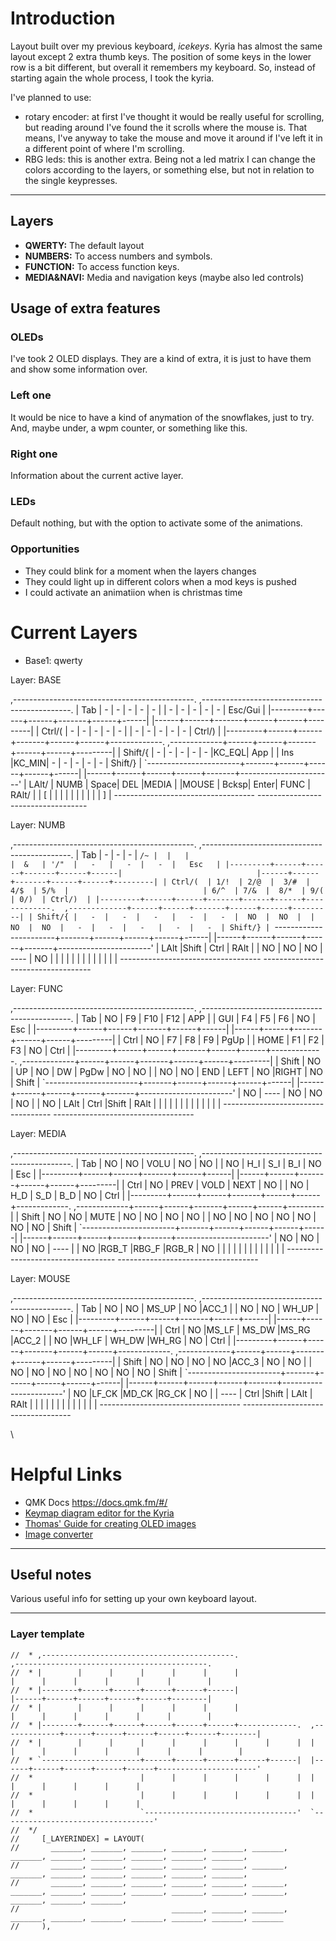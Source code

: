 # Introduction
Layout built over my previous keyboard, *icekeys*.
Kyria has almost the same layout except 2 extra thumb keys. The position of some keys in the lower row is a bit different, but overall it remembers my keyboard.
So, instead of starting again the whole process, I took the kyria. 

I've planned to use:
- rotary encoder: at first I've thought it would be really useful for scrolling, but reading around I've found the it scrolls where the mouse is. That means, I've anyway to take the mouse and move it around if I've left it in a different point of where I'm scrolling. 
- RBG leds: this is another extra. Being not a led matrix I can change the colors according to the layers, or something else, but not in relation to the single keypresses. 

---

## Layers
- **QWERTY:** The default layout
- **NUMBERS:** To access numbers and symbols.
- **FUNCTION:** To access function keys.
- **MEDIA&NAVI:** Media and navigation keys (maybe also led controls)


## Usage of extra features
### OLEDs
I've took 2 OLED displays. They are a kind of extra, it is just to have them and show some information over.
### Left one 
It would be nice to have a kind of anymation of the snowflakes, just to try. 
And, maybe under, a wpm counter, or something like this.
### Right one
Information about the current active layer. 
### LEDs
Default nothing, but with the option to activate some of the animations.
### Opportunities
- They could blink for a moment when the layers changes
- They could light up in different colors when a mod keys is pushed 
- I could activate an animatiion when is christmas time 



# Current Layers
- Base1: qwerty

Layer: BASE

,---------------------------------------------.                              ,---------------------------------------------.
|   Tab   |   -  |   -  |   -   |   -  |   -  |                              |   -  |   -  |   -   |   -  |   -  | Esc/Gui |
|---------+------+------+-------+------+------|                              |------+------+-------+------+------+---------|
| Ctrl/(  |   -  |   -  |   -   |   -  |   -  |                              |   -  |   -  |   -   |   -  |   -  | Ctrl/)  |
|---------+------+------+-------+------+------+-------------.  ,-------------+------+------+-------+------+------+---------|
| Shift/{ |   -  |   -  |   -   |   -  |   -  |KC_EQL| App  |  | Ins  |KC_MIN|   -  |   -  |   -   |   -  |   -  | Shift/} |
`-----------------------+-------+------+------+------+------|  |------+------+------+------+-------+-----------------------'
                        | LAlt/ | NUMB | Space| DEL  |MEDIA |  |MOUSE | Bcksp| Enter| FUNC | RAlt/ |
                        |   [   |      |      |      |      |  |      |      |      |      |   ]   |
                         -----------------------------------    -----------------------------------
                           
Layer: NUMB

,---------------------------------------------.                              ,---------------------------------------------.
|  Tab    |   -  |   -  |   -   |  `/~ |  |   |                              |  &   | '/"  |   -   |   -  |   -  |   Esc   |
|---------+------+------+-------+------+------|                              |------+------+-------+------+------+---------|
| Ctrl/(  | 1/!  | 2/@  |  3/#  | 4/$  | 5/%  |                              | 6/^  | 7/&  |  8/*  | 9/(  | 0/)  | Ctrl/)  |
|---------+------+------+-------+------+------+-------------.  ,-------------+------+------+-------+------+------+---------|
| Shift/{ |   -  |   -  |   -   |   -  |   -  |  NO  |  NO  |  |  NO  |  NO  |   -  |   -  |   -   |   -  |   -  | Shift/} |
`-----------------------+-------+------+------+------+------|  |------+------+------+------+-------+-----------------------'
                        | LAlt  |Shift | Ctrl | RAlt |         |  NO  |  NO  |  NO  | ---- |  NO   |
                        |       |      |      |      |      |  |      |      |      |      |       |
                         -----------------------------------    -----------------------------------
                           
Layer: FUNC

,---------------------------------------------.                              ,---------------------------------------------.
|  Tab    |  NO  |  F9  |  F10  |  F12 | APP  |                              | GUI  |  F4  |  F5   |  F6  |  NO  |  Esc    |
|---------+------+------+-------+------+------|                              |------+------+-------+------+------+---------|
|  Ctrl   |  NO  |  F7  |  F8   |  F9  | PgUp |                              | HOME |  F1  |  F2   |  F3  |  NO  |  Ctrl   |
|---------+------+------+-------+------+------+-------------.  ,-------------+------+------+-------+------+------+---------|
|  Shift  |  NO  |  UP  |  NO   |  DW  | PgDw |  NO  |  NO  |  |  NO  |  NO  | END  | LEFT |  NO   |RIGHT |  NO  |  Shift  |
`-----------------------+-------+------+------+------+------|  |------+------+------+------+-------+-----------------------'
                        |  NO   | ---- |  NO  |  NO  |  NO  |  |  NO  | LAlt | Ctrl |Shift | RAlt  |
                        |       |      |      |      |      |  |      |      |      |      |       |
                         -----------------------------------    -----------------------------------
                           
Layer: MEDIA

,---------------------------------------------.                              ,---------------------------------------------.
|  Tab    |  NO  |  NO  | VOLU  |  NO  |  NO  |                              |  NO  |  H_I |  S_I  |  B_I |  NO  |  Esc    |
|---------+------+------+-------+------+------|                              |------+------+-------+------+------+---------|
|  Ctrl   |  NO  | PREV | VOLD  | NEXT |  NO  |                              |  NO  |  H_D |  S_D  |  B_D |  NO  |  Ctrl   |
|---------+------+------+-------+------+------+-------------.  ,-------------+------+------+-------+------+------+---------|
|  Shift  |  NO  |  NO  | MUTE  |  NO  |  NO  |  NO  |  NO  |  |  NO  |  NO  |  NO  |  NO  |  NO   |  NO  |  NO  |  Shift  |
`-----------------------+-------+------+------+------+------|  |------+------+------+------+-------+-----------------------'
                        |  NO   |  NO  |  NO  |  NO  | ---- |  |  NO  |RGB_T |RBG_F |RGB_R |  NO   |
                        |       |      |      |      |      |  |      |      |      |      |       |
                         -----------------------------------    -----------------------------------
                           
Layer: MOUSE

,---------------------------------------------.                              ,---------------------------------------------.
|   Tab   |  NO  |  NO  | MS_UP |  NO  |ACC_1 |                              |  NO  |  NO  | WH_UP |  NO  |  NO  |  Esc    |
|---------+------+------+-------+------+------|                              |------+------+-------+------+------+---------|
| Ctrl    |  NO  |MS_LF | MS_DW |MS_RG |ACC_2 |                              |  NO  |WH_LF | WH_DW |WH_RG |  NO  | Ctrl    |
|---------+------+------+-------+------+------+-------------.  ,-------------+------+------+-------+------+------+---------|
| Shift   |  NO  |  NO  |  NO   |  NO  |ACC_3 |  NO  |  NO  |  |  NO  |  NO  |  NO  |  NO  |  NO   |  NO  |  NO  | Shift   |
`-----------------------+-------+------+------+------+------|  |------+------+------+------+-------+-----------------------'
                        |  NO   |LF_CK |MD_CK |RG_CK |  NO  |  | ---- | Ctrl |Shift | LAlt | RAlt |
                        |       |      |      |      |      |  |      |      |      |      |       |
                         -----------------------------------    -----------------------------------
                                                      

\


# Helpful Links

- QMK Docs https://docs.qmk.fm/#/
- [Keymap diagram editor for the Kyria](http://www.keyboard-layout-editor.com/##@_name=Kyria%3B&@_y:0.25&x:3&a:7%3B&=&_x:9%3B&=%3B&@_y:-0.75&x:2%3B&=&_x:1%3B&=&_x:7%3B&=&_x:1%3B&=%3B&@_y:-0.875&x:5%3B&=&_x:5%3B&=%3B&@_y:-0.625%3B&=&=&_x:13%3B&=&=%3B&@_y:-0.75&x:3%3B&=&_x:9%3B&=%3B&@_y:-0.75&x:2%3B&=&_x:1%3B&=&_x:7%3B&=&_x:1%3B&=%3B&@_y:-0.875&x:5%3B&=&_x:5%3B&=%3B&@_y:-0.625%3B&=&=&_x:13%3B&=&=%3B&@_y:-0.75&x:3%3B&=&_x:9%3B&=%3B&@_y:-0.75&x:2%3B&=&_x:1%3B&=&_x:7%3B&=&_x:1%3B&=%3B&@_y:-0.875&x:5%3B&=&_x:5%3B&=%3B&@_y:-0.625%3B&=&=&_x:13%3B&=&=%3B&@_y:-0.5&x:2.5%3B&=&_x:10%3B&=%3B&@_rx:4&ry:8.175&y:-4.675000000000001&x:-0.5%3B&=%3B&@_rx:13&y:-4.675000000000001&x:-0.5%3B&=%3B&@_r:15&rx:4&y:-4.675000000000001&x:-0.5%3B&=%3B&@_r:30&y:-2&x:-0.5%3B&=%3B&@_x:-0.5%3B&=%3B&@_r:45&y:-2&x:-0.5%3B&=%3B&@_x:-0.5%3B&=%3B&@_r:-45&rx:13&y:-5.675000000000001&x:-0.5%3B&=%3B&@_x:-0.5%3B&=%3B&@_r:-30&y:-2&x:-0.5%3B&=%3B&@_x:-0.5%3B&=%3B&@_r:-15&y:-1&x:-0.5%3B&=)
- [Thomas' Guide for creating OLED images](https://docs.splitkb.com/hc/en-us/articles/360013811280)
- [Image converter](https://javl.github.io/image2cpp/)

---

## Useful notes
Various useful info for setting up your own keyboard layout.


---
### Layer template
```
//  * ,-------------------------------------------.                              ,-------------------------------------------.
//  * |        |      |      |      |      |      |                              |      |      |      |      |      |        |
//  * |--------+------+------+------+------+------|                              |------+------+------+------+------+--------|
//  * |        |      |      |      |      |      |                              |      |      |      |      |      |        |
//  * |--------+------+------+------+------+------+-------------.  ,-------------+------+------+------+------+------+--------|
//  * |        |      |      |      |      |      |      |      |  |      |      |      |      |      |      |      |        |
//  * `----------------------+------+------+------+------+------|  |------+------+------+------+------+----------------------'
//  *                        |      |      |      |      |      |  |      |      |      |      |      |
//  *                        |      |      |      |      |      |  |      |      |      |      |      |
//  *                        `----------------------------------'  `----------------------------------'
//  */
//     [_LAYERINDEX] = LAYOUT(
//       _______, _______, _______, _______, _______, _______,                                     _______, _______, _______, _______, _______, _______,
//       _______, _______, _______, _______, _______, _______,                                     _______, _______, _______, _______, _______, _______,
//       _______, _______, _______, _______, _______, _______, _______, _______, _______, _______, _______, _______, _______, _______, _______, _______,
//                                  _______, _______, _______, _______, _______, _______, _______, _______, _______, _______
//     ),
```

